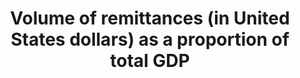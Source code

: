 ---
actual_indicator_available: Personal transfers as a percentage of GDP
actual_indicator_available_description: Personal transfers (sometimes called remittances)
  from U.S. resident immigrants to foreign residents
computation_units: Percentage
data_non_statistical: false
date_metadata_updated: 10/2017
date_of_national_source_publication: 9/2017
goal_meta_link: http://unstats.un.org/sdgs/files/metadata-compilation/Metadata-Goal-17.pdf
graph_title: Personal transfers from US resident immigrants to foreign residents as
  a percentage of GDP
graph_type: line
has_metadata: false
indicator: 17.3.2
indicator_name: Volume of remittances (in United States dollars) as a proportion of
  total GDP
indicator_sort_order: 17-03-02
indicator_variable: vol_remit_pct_gdp
layout: indicator
national_geographical_coverage: United States
periodicity: Annual
permalink: /17-3-2/
published: true
reporting_status: complete
scheduled_update_by_national_source: 12/2017
sdg_goal: 17
source_active_1: true
source_agency_staff_email_1: Andrew.Craig@bea.gov
source_agency_staff_name_1: Andrew Craig
source_agency_survey_dataset_1: U.S. International Transactions in Secondary Income
source_notes_1: null
source_organisation_1: U.S. International Transactions in Secondary Income
source_title_1: null
source_url_1: http://www.bea.gov/iTable/iTableHtml.cfm?reqid=62&step=6&isuri=1&6210=1&6200=62
target: Mobilize additional financial resources for developing countries from multiple
  sources.
target_id: '17.3'
time_period: 2000-2016
title: Volume of remittances (in United States dollars) as a proportion of total GDP
un_custodial_agency: World Bank
un_designated_tier: '1'
us_method_of_computation: Personal transfers divided by GDP, expressed as a percentage
variable_description: null
variable_notes: null
---